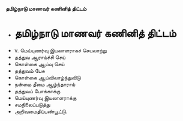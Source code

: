 **தமிழ்நாடு மாணவர் கணினித் திட்டம்**
- # தமிழ்நாடு மாணவர் கணினித் திட்டம்
- v. மெய்யுணர்வு இயலாளராகச் செயலாற்று
- தத்துவ ஆராய்ச்சி செய்
- கொள்கை ஆய்வு செய்
- தத்துவம் பேசு
- கொள்கை ஆய்விலாழ்ந்துவிடு
- நன்மை தீமை ஆழ்ந்தாராய்
- தத்துவப் போக்காக்கு
- மெய்யுணர்வு இயலாளராக்கு
- சமநிலைப்படுத்து
- அறிவமைதிப்பண்பூட்டு.

